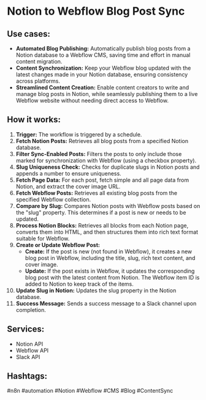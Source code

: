 # Notion to Webflow Blog Post Sync

## Use cases:

- **Automated Blog Publishing:** Automatically publish blog posts from a Notion database to a Webflow CMS, saving time and effort in manual content migration.
- **Content Synchronization:** Keep your Webflow blog updated with the latest changes made in your Notion database, ensuring consistency across platforms.
- **Streamlined Content Creation:** Enable content creators to write and manage blog posts in Notion, while seamlessly publishing them to a live Webflow website without needing direct access to Webflow.

## How it works:

1.  **Trigger:** The workflow is triggered by a schedule.
2.  **Fetch Notion Posts:** Retrieves all blog posts from a specified Notion database.
3.  **Filter Sync-Enabled Posts:** Filters the posts to only include those marked for synchronization with Webflow (using a checkbox property).
4.  **Slug Uniqueness Check:** Checks for duplicate slugs in Notion posts and appends a number to ensure uniqueness.
5.  **Fetch Page Data:** For each post, fetch simple and all page data from Notion, and extract the cover image URL.
6.  **Fetch Webflow Posts:** Retrieves all existing blog posts from the specified Webflow collection.
7.  **Compare by Slug:** Compares Notion posts with Webflow posts based on the "slug" property. This determines if a post is new or needs to be updated.
8.  **Process Notion Blocks:** Retrieves all blocks from each Notion page, converts them into HTML, and then structures them into rich text format suitable for Webflow.
9.  **Create or Update Webflow Post:**
    *   **Create:** If the post is new (not found in Webflow), it creates a new blog post in Webflow, including the title, slug, rich text content, and cover image.
    *   **Update:** If the post exists in Webflow, it updates the corresponding blog post with the latest content from Notion.  The Webflow item ID is added to Notion to keep track of the items.
10. **Update Slug in Notion:** Updates the slug property in the Notion database.
11. **Success Message:** Sends a success message to a Slack channel upon completion.

## Services:

-   Notion API
-   Webflow API
-   Slack API

## Hashtags:

#n8n #automation #Notion #Webflow #CMS #Blog #ContentSync
